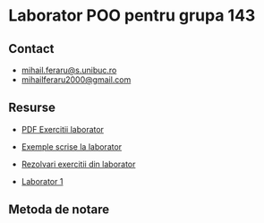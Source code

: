Laborator POO pentru grupa 143
===

## Contact

* mihail.feraru@s.unibuc.ro
* mihailferaru2000@gmail.com

## Resurse

* [PDF Exercitii laborator](exercitii.pdf)
* [Exemple scrise la laborator](exemple)
* [Rezolvari exercitii din laborator](...)

* [Laborator 1](lab1.pdf)

## Metoda de notare

